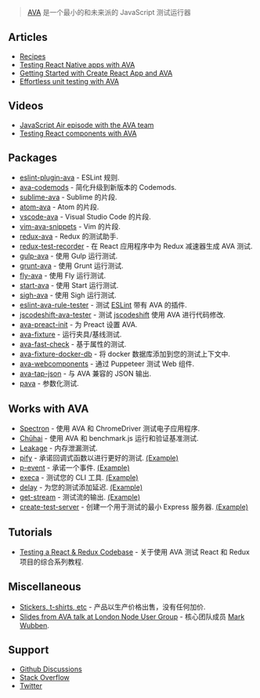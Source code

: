 <div class="github-widget" data-repo="avajs/awesome-ava"></div>


> [AVA](https://avajs.dev) 是一个最小的和未来派的 JavaScript 测试运行器



## Articles

- [Recipes](https://github.com/avajs/ava/tree/main/docs/recipes)
- [Testing React Native apps with AVA](https://shift.infinite.red/testing-the-bejeezus-out-of-react-native-apps-with-ava-330f51f8f6c3)
- [Getting Started with Create React App and AVA](https://semaphoreci.com/community/tutorials/getting-started-with-create-react-app-and-ava)
- [Effortless unit testing with AVA](https://wecodetheweb.com/2016/04/19/effortless-unit-testing-with-ava/)

## Videos

- [JavaScript Air episode with the AVA team](http://jsair.io/ava)
- [Testing React components with AVA](https://www.youtube.com/watch?v=RxLW6-3dk5A)

## Packages

- [eslint-plugin-ava](https://github.com/avajs/eslint-plugin-ava) - ESLint 规则.
- [ava-codemods](https://github.com/jamestalmage/ava-codemods) - 简化升级到新版本的 Codemods.
- [sublime-ava](https://github.com/avajs/sublime-ava) - Sublime 的片段.
- [atom-ava](https://github.com/avajs/atom-ava) - Atom 的片段.
- [vscode-ava](https://github.com/samverschueren/vscode-ava) - Visual Studio Code 的片段.
- [vim-ava-snippets](https://github.com/ahmedelgabri/vim-ava-snippets) - Vim 的片段.
- [redux-ava](https://github.com/sotojuan/redux-ava) - Redux 的测试助手.
- [redux-test-recorder](https://github.com/conorhastings/redux-test-recorder) - 在 React 应用程序中为 Redux 减速器生成 AVA 测试.
- [gulp-ava](https://github.com/avajs/gulp-ava) - 使用 Gulp 运行测试.
- [grunt-ava](https://github.com/avajs/grunt-ava) - 使用 Grunt 运行测试.
- [fly-ava](https://github.com/pine/fly-ava) - 使用 Fly 运行测试.
- [start-ava](https://github.com/start-runner/ava) - 使用 Start 运行测试.
- [sigh-ava](https://github.com/unlight/sigh-ava) - 使用 Sigh 运行测试.
- [eslint-ava-rule-tester](https://github.com/jfmengels/eslint-ava-rule-tester) - 测试 [ESLint](https://github.com/eslint/eslint) 带有 AVA 的插件.
- [jscodeshift-ava-tester](https://github.com/jfmengels/jscodeshift-ava-tester) - 测试 [jscodeshift](https://github.com/facebook/jscodeshift) 使用 AVA 进行代码修改.
- [ava-preact-init](https://github.com/avajs/ava-preact-init) - 为 Preact 设置 AVA.
- [ava-fixture](https://github.com/unional/ava-fixture) - 运行夹具/基线测试.
- [ava-fast-check](https://github.com/dubzzz/ava-fast-check) - 基于属性的测试.
- [ava-fixture-docker-db](https://github.com/cdaringe/ava-fixture-docker-db) - 将 docker 数据库添加到您的测试上下文中.
- [ava-webcomponents](https://github.com/Wildhoney/ava-webcomponents) - 通过 Puppeteer 测试 Web 组件.
- [ava-tap-json](https://github.com/yovasx2/ava-tap-json) - 与 AVA 兼容的 JSON 输出.
- [pava](https://github.com/TomerAberbach/pava) - 参数化测试.

## Works with AVA

- [Spectron](https://github.com/electron/spectron#with-ava) - 使用 AVA 和 ChromeDriver 测试电子应用程序.
- [Chūhai](https://github.com/Hypercubed/chuhai) - 使用 AVA 和 benchmark.js 运行和验证基准测试.
- [Leakage](https://github.com/andywer/leakage#usage-with-ava--tape) - 内存泄漏测试.
- [pify](https://github.com/sindresorhus/pify) - 承诺回调式函数以进行更好的测试. [(Example)](https://github.com/sindresorhus/registry-url/blob/eb1f0e01722208366c9199b96235fd043ec162ae/test.js#L6)
- [p-event](https://github.com/sindresorhus/p-event) - 承诺一个事件. [(Example)](https://github.com/sindresorhus/gulp-debug/blob/4db5871594742a346d17aa9b34f43c87d4e54934/test.js#L42-L44)
- [execa](https://github.com/sindresorhus/execa) - 测试您的 CLI 工具. [(Example)](https://github.com/sindresorhus/active-win-cli/blob/d01813762b304102d1fee147855481e9f38c8517/test.js#L5-L6)
- [delay](https://github.com/sindresorhus/delay) - 为您的测试添加延迟. [(Example)](https://github.com/sindresorhus/p-queue/blob/a3a5cadefc2b54269f4939bb34e8dc180c3bd800/test.js#L39)
- [get-stream](https://github.com/sindresorhus/get-stream) - 测试流的输出. [(Example)](https://github.com/sindresorhus/ora/blob/4ceeedd51795bb88a8033229d198e70cd8a2aff7/test.js#L33-L35)
- [create-test-server](https://github.com/lukechilds/create-test-server) - 创建一个用于测试的最小 Express 服务器. [(Example)](https://github.com/lukechilds/clone-response/blob/11f5870e4e1b039e2d9a8f1f72d45fd1b9706bf3/test/clone-response.js)

## Tutorials

- [Testing a React & Redux Codebase](http://silvenon.com/testing-react-and-redux/) - 关于使用 AVA 测试 React 和 Redux 项目的综合系列教程.

## Miscellaneous

- [Stickers, t-shirts, etc](https://www.redbubble.com/people/sindresorhus/works/30330590-ava-logo) - 产品以生产价格出售，没有任何加价.
- [Slides from AVA talk at London Node User Group](https://speakerdeck.com/novemberborn/ava-at-lnug) - 核心团队成员 [Mark Wubben](https://github.com/novemberborn).

## Support

- [Github Discussions](https://github.com/avajs/ava/discussions)
- [Stack Overflow](https://stackoverflow.com/questions/tagged/ava)
- [Twitter](https://twitter.com/ava__js)

